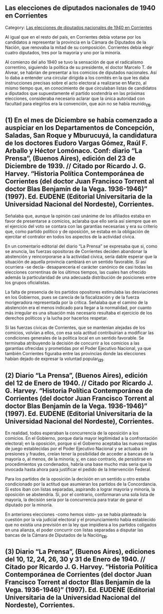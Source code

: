 ## Las elecciones de diputados nacionales de 1940 en Corrientes

Category: [Las elecciones de diputados nacionales de 1940 en Corrientes](http://descubrircorrientes.com.ar/2012/index.php/4110-corrientes-en-la-familia-argentina-1870-a-la-actualidad/de-pedro-numa-soto-a-blas-benjamin-de-la-vega-1932-1947/finaliza-torrent-asume-numa-soto-segundo-mandato/las-elecciones-de-diputados-nacionales-de-1940-en-corrientes)

Al igual que en el resto del país, en Corrientes debía votarse por los candidatos a representar la provincia en la Cámara de Diputados de la Nación, que renovaba la mitad de su composición. Corrientes debía elegir cuatro diputados, tres por la mayoría y uno por la minoría.

Al comienzo del año 1940 se tuvo la sensación de que el radicalismo correntino, siguiendo la política de su presidente, el doctor Marcelo T. de Alvear, se habrían de presentar a los comicios de diputados nacionales. Así lo daba a entender una circular dirigida a los comités en la que les daba instrucciones precisas sobre el acto electoral a realizarse en Marzo, al mismo tiempo que, en conocimiento de que circulaban listas de candidatos a diputados que supuestamente el partido sostendría en las próximas elecciones, consideraba necesario aclarar que la única autoridad con facultad para elegirlos era la convención, que aún no se había reunido<sub><strong>(1)</strong></sub>.

## **(1)** En el mes de Diciembre se había comenzado a auspiciar en los Departamentos de Concepción, Saladas, San Roque y Mburucuyá, la candidatura de los doctores Eudoro Vargas Gómez, Raúl F. Arballo y Héctor Lomónaco. Conf: diario “La Prensa”, (Buenos Aires), edición del 23 de Diciembre de 1939. // Citado por Ricardo J. G. Harvey. “Historia Política Contemporánea de Corrientes (del doctor Juan Francisco Torrent al doctor Blas Benjamín de la Vega. 1936-1946)” (1997). Ed. EUDENE (Editorial Universitaria de la Universidad Nacional del Nordeste), Corrientes.

Señalaba que, aunque la opinión casi unánime de los afiliados estaba en favor de presentarse a comicios, aclaraba que ello sería así siempre que en el ejercicio del voto se contara con las garantías necesarias y era su criterio que, como partido político y de oposición, se estaba en la obligación de ejercitar el contralor en todos los aspectos de la actividad cívica.

En un comentario editorial del diario “La Prensa” se expresaba que si, como se anuncia, las fuerzas opositoras de Corrientes deciden abandonar la abstención y reincorporarse a la actividad cívica, sería dable esperar que la situación de aquella provincia cambiará en un sentido favorable. Si así ocurriera -se decía- desaparecería el carácter canónico de casi todas las elecciones correntinas de los últimos tiempos, las cuales han ofrecido además la particularidad de una adecuada distribución de posiciones entre los grupos oficialistas.

La falta de presencia de los partidos opositores estimulaba las desviaciones en los Gobiernos, pues se carecía de la fiscalización y de la fuerza morigeradora representada por la crítica. Señalaba que el camino de la abstención era el menos indicado para llegar a la normalidad, por cuanto más irregular es una situación más necesario resultaba el ejercicio de los derechos políticos y la lucha por hacerlos respetar.

Si las fuerzas cívicas de Corrientes, que se mantenían alejadas de los comicios, volvían a ellos, con esa sola actitud contribuirían a modificar las condiciones generales de la política local en un sentido favorable. Se terminaba atribuyendo la decisión de concurrir a los comicios a las garantías ofrecidas y prometidas por el Poder Ejecutivo Nacional, ya que también Corrientes figuraba entre las provincias donde las elecciones habían dejado de expresar la voluntad popular<sub><strong>(2)</strong></sub>.

## **(2)** Diario “La Prensa”, (Buenos Aires), edición del 12 de Enero de 1940. // Citado por Ricardo J. G. Harvey. “Historia Política Contemporánea de Corrientes (del doctor Juan Francisco Torrent al doctor Blas Benjamín de la Vega. 1936-1946)” (1997). Ed. EUDENE (Editorial Universitaria de la Universidad Nacional del Nordeste), Corrientes.

En realidad, todos esperaban la concurrencia de la oposición a los comicios. En el Gobierno, porque daría mayor legitimidad a la confrontación electoral; en la oposición, porque si el Gobierno aceptaba las nuevas reglas de juego establecidas por el Poder Ejecutivo Nacional y se actuaba sin presiones y fraudes, creían tener la posibilidad de acceder a bancas de la mayoría o, al menos, de la minoría; y, en caso contrario, de persistirse en procedimientos ya condenados, habría una base mucho más seria que la invocada hasta ahora para justificar el pedido de la Intervención Federal.

Para los partidos de la oposición la decisión en un sentido u otro estaba condicionado por la actitud que asumieran los partidos de la Concordancia. Si estos iban con listas separadas, aspirando a lograr mayoría y minoría, la oposición se abstendría. Si, por el contrario, conformaran una sola lista de mayoría, la decisión sería por la concurrencia para tratar de ganar el diputado por la minoría.

En anteriores elecciones -como hemos visto- ya se había planteado la cuestión por la vía judicial electoral y el pronunciamiento había establecido que no existía una previsión en la ley que impidiera a los partidos coligados en una alianza, el poder concurrir con listas separadas a disputar las bancas de la Cámara de Diputados de la Nación<sub><strong>(3)</strong></sub>.

## **(3)** Diario “La Prensa”, (Buenos Aires), ediciones del 10, 12, 24, 26, 30 y 31 de Enero de 1940. // Citado por Ricardo J. G. Harvey. “Historia Política Contemporánea de Corrientes (del doctor Juan Francisco Torrent al doctor Blas Benjamín de la Vega. 1936-1946)” (1997). Ed. EUDENE (Editorial Universitaria de la Universidad Nacional del Nordeste), Corrientes.